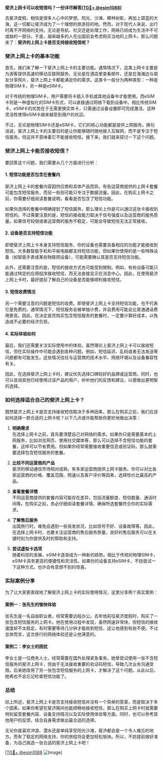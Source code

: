 **斐济上网卡可以收短信吗？一份详尽解答[[TG💪+ @esim1088](https://t.me/s/esim1088)]**

去斐济度假，相信是很多人心中的梦想。阳光、沙滩、椰林树影，再加上碧蓝的大海，这一切都让斐济成为了一个理想的旅游目的地。然而，对于现代人来说，出行时离不开网络的支持。无论是导航、社交还是处理工作，网络已经成为生活中不可或缺的一部分。于是，越来越多的人在出国前会考虑购买当地的上网卡。那么问题来了：**斐济的上网上卡是否支持接收短信呢？**

### 斐济上网上卡的基本功能

首先，我们来了解一下斐济上网上卡的主要功能。通常情况下，这类上网卡主要是为游客提供高速的移动互联网服务。无论是在酒店里查看邮件，还是在海滩边与朋友分享照片，斐济上网上卡都能满足你的需求。这类卡一般分为两种类型：一种是物理SIM卡，另一种是eSIM卡。

对于传统的物理SIM卡，用户需要将卡插入手机或其他设备中才能使用。而eSIM卡则是一种虚拟化的SIM卡形式，可以直接通过网络下载到设备中。相比传统SIM卡，eSIM卡的优势在于无需更换实体卡，只需通过设备设置即可完成激活。这种灵活性使得eSIM卡越来越受到用户的欢迎。

不过，无论是物理SIM卡还是eSIM卡，它们的核心功能都是提供上网服务。换句话说，斐济上网上卡的主要目的是让你能够随时随地接入互联网，而不是专注于短信服务。但这并不意味着它不能接收短信。接下来，我们就来探讨一下这个问题。

### 斐济上网上卡能否接收短信？

要回答这个问题，我们需要从几个方面进行分析：

#### 1. **短信功能是否包含在套餐内**
斐济上网上卡的套餐内容因供应商和具体产品而异。有些运营商提供的上网卡套餐可能包含短信服务，而另一些则可能只专注于数据流量。因此，在购买上网卡之前，你需要仔细阅读套餐说明，看看是否包含了短信功能。

如果你选择的套餐中明确提到了短信服务，那么理论上你是可以通过这张卡接收到短信的。不过需要注意的是，短信的接收能力取决于信号强度以及运营商的服务质量。如果信号较弱或者运营商的服务不稳定，可能会导致短信无法正常接收。

#### 2. **设备是否支持短信功能**
即使斐济上网上卡本身支持短信服务，你的设备也需要具备相应的功能才能接收到短信。大多数智能手机和平板电脑都支持短信功能，但如果你使用的是一些特殊设备（如智能手表或某些物联网设备），可能需要确认其是否支持短信功能。

此外，还需要注意的是，短信的接收方式也可能受到限制。例如，有些设备可能只能通过特定的应用程序接收短信，而无法直接显示在消息中心。因此，在使用斐济上网上卡时，最好提前了解自己的设备是否能够顺利接收短信。

#### 3. **短信收费情况**
另一个需要注意的问题是短信的收费。即使斐济上网上卡支持短信功能，也不代表它是免费的。通常情况下，短信服务会被单独计费，并且费用可能会比普通通话费用更高。因此，在决定是否购买包含短信服务的套餐时，一定要计算好成本，以免造成不必要的经济负担。

#### 4. **实际体验如何**
最后，我们还需要关注实际使用中的体验。虽然理论上斐济上网上卡可以接收短信，但在实际操作中可能会遇到各种问题。例如，短信延迟、乱码或者无法发送等问题都有可能发生。这些情况往往与运营商的技术水平、网络环境以及设备兼容性有关。

因此，在选择斐济上网上卡时，建议优先选择口碑较好的品牌或运营商。同时，也可以咨询其他已经使用过该产品的用户，听听他们的反馈和建议，以便做出更明智的选择。

### 如何选择适合自己的斐济上网上卡？

既然斐济上网上卡是否支持接收短信取决于多种因素，那么在购买之前，我们应该如何选择一款合适的上网卡呢？以下几点或许能帮助你更好地做出决策：

1. **明确需求**  
   在选择上网卡之前，首先要清楚自己对网络的需求。如果你只是需要基本的上网服务，比如浏览网页、使用社交媒体等，那么可以选择不含短信功能的套餐，这样可以节省费用。但如果你经常需要接收重要信息或验证码，那么就需要选择包含短信服务的套餐。

2. **比较不同运营商的产品**  
   斐济的移动通信市场相对成熟，有多家运营商提供上网卡服务。你可以对比各家运营商的价格、覆盖范围、网速以及客户评价等因素，选择性价比最高的产品。

3. **查看套餐详情**  
   不同运营商提供的套餐内容可能存在差异，包括流量额度、短信数量、通话时间等。在购买之前，务必仔细阅读套餐详情，确保所选套餐符合你的实际需求。

4. **了解售后服务**  
   出国旅行时，难免会遇到一些突发状况，比如信号不好、设备故障等。因此，在选择上网卡时，也要关注运营商的售后服务质量。良好的售后服务可以在关键时刻为你提供及时的帮助和支持。

5. **尝试虚拟卡选项**  
   随着科技的发展，eSIM卡逐渐成为一种新的趋势。相比于传统的物理SIM卡，eSIM卡具有更高的便捷性和灵活性。如果你的设备支持eSIM卡，不妨尝试一下这种方式，也许会有意想不到的惊喜。

### 实际案例分享

为了让大家更直观地了解斐济上网上卡的实际使用情况，这里分享两个真实案例：

#### 案例一：张先生的愉快体验  
张先生是一名自由职业者，经常需要远程办公。去年他前往斐济度假时，购买了一张包含短信服务的上网卡。他在使用过程中发现，虽然网速非常快，但短信的接收速度却不太稳定。有时需要等待几分钟才能收到短信，这让他感到有些不便。不过总体而言，这次旅行的网络体验还是让他满意的。

#### 案例二：李女士的困扰  
李女士是一位商务人士，经常需要在国外处理紧急事务。她曾尝试使用一张不含短信服务的斐济上网卡，但由于无法接收重要的验证码短信，导致几次业务沟通受阻。后来她改用了另一张包含短信服务的上网卡，才解决了这个问题。从此以后，她再也不会忘记检查短信功能了。

### 总结

综上所述，斐济上网上卡是否支持接收短信并没有一个简单的答案，而是取决于多个因素。如果你希望在斐济期间也能顺畅地接收短信，那么在购买上网卡时就需要特别留意套餐内容、设备支持情况以及实际使用体验等方面。同时，也可以参考其他用户的反馈，结合自身需求做出最合适的选择。

无论你是喜欢冲浪、潜水还是单纯享受阳光沙滩，斐济都会是一个令人难忘的地方。而有了稳定的网络支持，你的旅程将会更加轻松愉快。所以，不妨提前做好准备，为自己挑选一张合适的斐济上网上卡吧！

[[TG💪+ @esim1088](https://t.me/s/esim1088) ![Image](https://i.postimg.cc/4NQfJmqS/Snipaste-2025-05-13-00-14-12.png)]